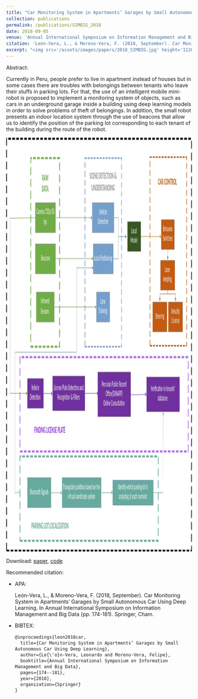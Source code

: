 ```yaml
---
title: "Car Monitoring System in Apartments’ Garages by Small Autonomous Car Using Deep Learning"
collection: publications
permalink: /publications/SIMBIG_2018
date: 2018-09-05
venue: 'Annual International Symposium on Information Management and Big Data (SIMBIG), Lima - Peru'
citation: 'León-Vera, L., & Moreno-Vera, F. (2018, September). Car Monitoring System in Apartments’ Garages by Small Autonomous Car Using Deep Learning. In Annual International Symposium on Information Management and Big Data (pp. 174-181). Springer, Cham.'
excerpt: "<img src='/assets/images/papers/2018_SIMBIG.jpg' height='1120' width='520'>"
---
```


Abstract:

Currently in Peru, people prefer to live in apartment instead of houses but in some cases there are troubles with belongings between tenants who leave their stuffs in parking lots. For that, the use of an intelligent mobile mini-robot is proposed to implement a monitoring system of objects, such as cars in an underground garage inside a building using deep learning models in order to solve problems of theft of belongings. In addition, the small robot presents an indoor location system through the use of beacons that allow us to identify the position of the parking lot corresponding to each tenant of the building during the route of the robot.

<img src='/assets/images/papers/2018_SIMBIG.jpg' height='1120' width='520'>

Download: [paper](https://arxiv.org/pdf/1809.00251.pdf), [code](http://www.fmorenovr.com/files/car-monitor.zip)

Recommended citation:

* APA:

  León-Vera, L., & Moreno-Vera, F. (2018, September). Car Monitoring System in Apartments’ Garages by Small Autonomous Car Using Deep Learning. In Annual International Symposium on Information Management and Big Data (pp. 174-181). Springer, Cham.

* BIBTEX:

      @inproceedings{leon2018car,
        title={Car Monitoring System in Apartments’ Garages by Small Autonomous Car Using Deep Learning},
        author={Le{\'o}n-Vera, Leonardo and Moreno-Vera, Felipe},
        booktitle={Annual International Symposium on Information Management and Big Data},
        pages={174--181},
        year={2018},
        organization={Springer}
      }

